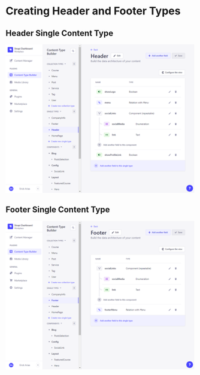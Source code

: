# Creating Header and Footer Types  

## Header Single Content Type

![Header-Single-Content-Type-Fields](./img/header-single-content-type-fields.png)  

## Footer Single Content Type  

![Footer-Single-Content-Type-Fields](./img/footer-single-content-type-fields.png)